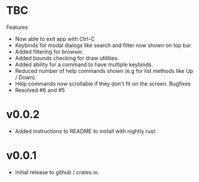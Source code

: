 # TBC
Features
- Now able to exit app with Ctrl-C
- Keybinds for modal dialogs like search and filter now shown on top bar.
- Added filtering for browser.
- Added bounds checking for draw utilities.
- Added ability for a command to have multiple keybinds.
- Reduced number of help commands shown (e.g for list methods like Up / Down).
- Help commands now scrollable if they don't fit on the screen.
Bugfixes
- Resolved #6 and #5
# v0.0.2
- Added instructions to README to install with nightly rust. 
# v0.0.1
- Initial release to github / crates.io.
